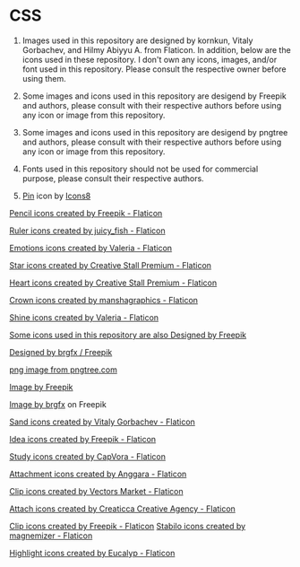# CSS 

1. Images used in this repository are designed by kornkun, Vitaly Gorbachev, and Hilmy Abiyyu A. from Flaticon.
In addition, below are the icons used in these repository. I don't own any icons, images, and/or font used in this repository. Please consult the respective owner before using them.

2. Some images and icons used in this repository are desigend by Freepik and authors, please consult with their respective authors before using any icon or image from this repository.

3. Some images and icons used in this repository are desigend by pngtree and authors, please consult with their respective authors before using any icon or image from this repository.

4. Fonts used in this repository should not be used for commercial purpose, please consult their respective authors.


5. [Pin](https://icons8.com/icon/45074/pin) icon by [Icons8](https://icons8.com)

[Pencil icons created by Freepik - Flaticon](https://www.flaticon.com/free-icons/pencil "pencil icons")

[Ruler icons created by juicy\_fish - Flaticon](https://www.flaticon.com/free-icons/ruler "ruler icons")

[Emotions icons created by Valeria - Flaticon](https://www.flaticon.com/free-icons/emotions "emotions icons")

[Star icons created by Creative Stall Premium - Flaticon](https://www.flaticon.com/free-icons/star "star icons")

[Heart icons created by Creative Stall Premium - Flaticon](https://www.flaticon.com/free-icons/heart "heart icons")

[Crown icons created by manshagraphics - Flaticon](https://www.flaticon.com/free-icons/crown "crown icons")

[Shine icons created by Valeria - Flaticon](https://www.flaticon.com/free-icons/shine "shine icons")

[Some icons used in this repository are also Designed by Freepik](https://www.freepik.com "plaster icon")

[Designed by brgfx / Freepik](https://www.freepik.com "cute blonde girl character")

[png image from pngtree.com](https://pngtree.com/freepng/cartoon-girl-reading-a-book_4484691.html)

[Image by Freepik](https://www.freepik.com/free-vector/hand-drawn-international-cat-day-background-with-cat-paws_28479652.htm#query=cat%20footprint&position=5&from_view=keyword&track=ais&uuid=a2b167b9-839c-44c1-9471-ad962c9f451a)

[Image by brgfx](https://www.freepik.com/free-vector/cute-cat-kitten-box-with-adopt-me-text-box-cartoon-isolated_11253907.htm#fromView=search&page=1&position=12&uuid=b67bca34-3184-4c0b-a8f7-a5b44248f7e2) on Freepik


[Sand icons created by Vitaly Gorbachev - Flaticon](https://www.flaticon.com/free-icons/sand "sand icons")

[Idea icons created by Freepik - Flaticon](https://www.flaticon.com/free-icons/idea "idea icons")

[Study icons created by CapVora - Flaticon](https://www.flaticon.com/free-icons/study "study icons")

[Attachment icons created by Anggara - Flaticon](https://www.flaticon.com/free-icons/attachment "attachment icons")

[Clip icons created by Vectors Market - Flaticon](https://www.flaticon.com/free-icons/clip "clip icons")

[Attach icons created by Creaticca Creative Agency - Flaticon](https://www.flaticon.com/free-icons/attach "attach icons")

[Clip icons created by Freepik - Flaticon](https://www.flaticon.com/free-icons/clip "clip icons") [Stabilo icons created by magnemizer - Flaticon](https://www.flaticon.com/free-icons/stabilo "stabilo icons")

[Highlight icons created by Eucalyp - Flaticon](https://www.flaticon.com/free-icons/highlight "highlight icons")